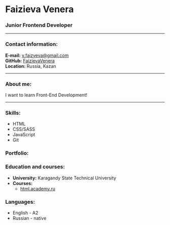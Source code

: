 # Faizieva Venera
### Junior Frontend Developer
***
### Contact information: 
**E-mail:** v.faizyeva@gmail.com    
**GitHub:** [FaizievaVenera](https://github.com/FaizievaVenera)    
**Location:** Russia, Kazan
***
### About me: 
I want to learn Front-End Development!
***
### Skills:
* HTML
* CSS/SASS
* JavaScript
* Git

### Portfolio:

### Education and courses:
* **University:** Karagandy State Technical University
* **Courses:**
    * [html.academy.ru](https://htmlacademy.ru)
### Languages:
* English - A2
* Russian - native

